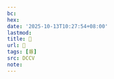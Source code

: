 ```yaml
---
bc:
hex:
date: '2025-10-13T10:27:54+08:00'
lastmod:
title: 􄎙
url: 􄎙
tags: [㥯]
src: DCCV
note:
---
```

